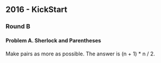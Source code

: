 ## 2016 - KickStart

### Round B

#### Problem A. Sherlock and Parentheses

Make pairs as more as possible. The answer is (n + 1) * n / 2.
